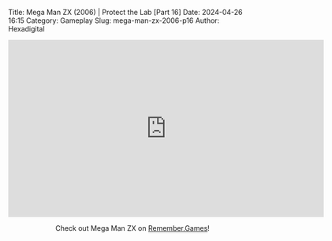 Title: Mega Man ZX (2006) | Protect the Lab [Part 16]
Date: 2024-04-26 16:15
Category: Gameplay
Slug: mega-man-zx-2006-p16
Author: Hexadigital

<center><iframe src="https://www.youtube.com/embed/ax86vWny9pE?feature=oembed" allow="accelerometer; autoplay; encrypted-media; gyroscope; picture-in-picture" width="640" height="360" frameborder="0"></iframe>

Check out Mega Man ZX on [Remember.Games](https://remember.games/game/2297/mega-man-zx/)!</center>